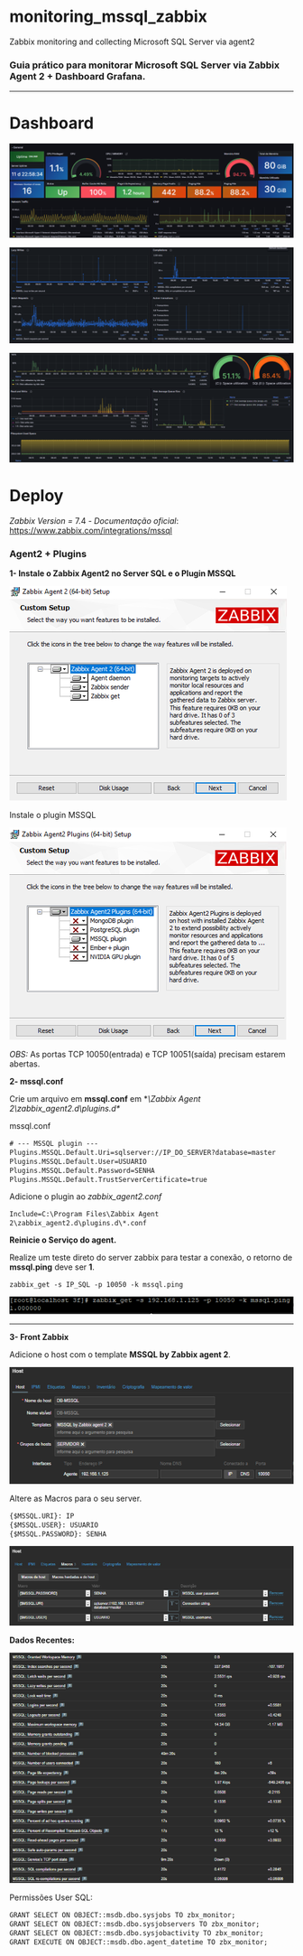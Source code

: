 # monitoring_mssql_zabbix
Zabbix monitoring and collecting Microsoft SQL Server via agent2



### Guia prático para monitorar Microsoft SQL Server via Zabbix Agent 2 + Dashboard Grafana.
--------------------

# Dashboard

![dashboard](imagens/dashboard1.png)

![dashboard](imagens/dashboard2.png)

![dashboard](imagens/dashboard3.png)


# Deploy

*Zabbix Version =* 7.4 - 
*Documentação oficial*: https://www.zabbix.com/integrations/mssql

### Agent2 + Plugins

**1- Instale o Zabbix Agent2 no Server SQL e o Plugin MSSQL**

![agent](imagens/agent1.png)

Instale o plugin MSSQL

![mssql](imagens/plugin.png)

*OBS:* As portas TCP 10050(entrada) e TCP 10051(saída) precisam estarem abertas.

**2- mssql.conf**

Crie um arquivo em **mssql.conf** em **\Zabbix Agent 2\zabbix_agent2.d\plugins.d\**

mssql.conf
````
# --- MSSQL plugin ---
Plugins.MSSQL.Default.Uri=sqlserver://IP_DO_SERVER?database=master
Plugins.MSSQL.Default.User=USUARIO
Plugins.MSSQL.Default.Password=SENHA
Plugins.MSSQL.Default.TrustServerCertificate=true
````

Adicione o plugin ao *zabbix_agent2.conf*
````
Include=C:\Program Files\Zabbix Agent 2\zabbix_agent2.d\plugins.d\*.conf
````

**Reinicie o Serviço do agent.**

Realize um teste direto do server zabbix para testar a conexão, o retorno de **mssql.ping** deve ser **1**.
````
zabbix_get -s IP_SQL -p 10050 -k mssql.ping
````

![ping](imagens/mssqlping.png)



-----------------------------

**3- Front Zabbix**

Adicione o host com o template **MSSQL by Zabbix agent 2**.

![host](imagens/host.png)

Altere as Macros para o seu server.
````
{$MSSQL.URI}: IP
{$MSSQL.USER}: USUARIO
{$MSSQL.PASSWORD}: SENHA
````

![macros](imagens/macros.png)


**Dados Recentes:**

![data](imagens/data.png)


Permissões User SQL:
````
GRANT SELECT ON OBJECT::msdb.dbo.sysjobs TO zbx_monitor;
GRANT SELECT ON OBJECT::msdb.dbo.sysjobservers TO zbx_monitor;
GRANT SELECT ON OBJECT::msdb.dbo.sysjobactivity TO zbx_monitor;
GRANT EXECUTE ON OBJECT::msdb.dbo.agent_datetime TO zbx_monitor;
````









